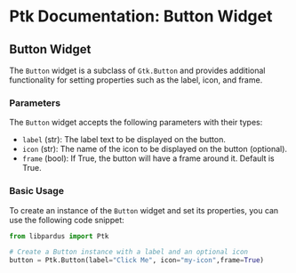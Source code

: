 # Ptk Documentation: Button Widget


## Button Widget

The `Button` widget is a subclass of `Gtk.Button` and provides additional functionality for setting properties such as the label, icon, and frame.

### Parameters

The `Button` widget accepts the following parameters with their types:

- `label` (str): The label text to be displayed on the button.
- `icon` (str): The name of the icon to be displayed on the button (optional).
- `frame` (bool): If True, the button will have a frame around it. Default is True.

### Basic Usage

To create an instance of the `Button` widget and set its properties, you can use the following code snippet:

```python
from libpardus import Ptk

# Create a Button instance with a label and an optional icon
button = Ptk.Button(label="Click Me", icon="my-icon",frame=True)
